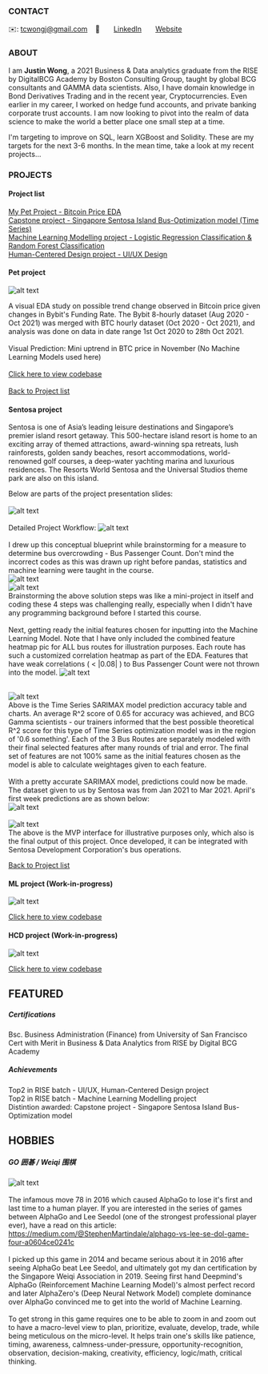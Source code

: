 <!-- CONTACT Section Starts -->
### CONTACT

<!-- Add your details -->
✉️: tcwongj@gmail.com 
&nbsp;&nbsp; 📲 
&nbsp;&nbsp;&nbsp;&nbsp;&nbsp; [LinkedIn](https://www.linkedin.com/in/justin-wong-95335443/) 
&nbsp;&nbsp;&nbsp;&nbsp;&nbsp; [Website](https://www.linkedin.com/in/justin-wong-95335443/)
<!-- CONTACT Section Ends -->

<!-- ABOUT Section Starts -->
### ABOUT
<!-- Add link to your picture -->




<!-- Add your details -->

I am __Justin Wong__, a 2021 Business & Data analytics graduate from the RISE by DigitalBCG Academy by Boston Consulting Group, taught by global BCG consultants and GAMMA data scientists. Also, I have domain knowledge in Bond Derivatives Trading and in the recent year, Cryptocurrencies. Even earlier in my career, I worked on hedge fund accounts, and private banking corporate trust accounts. I am now looking to pivot into the realm of data science to make the world a better place one small step at a time.

I'm targeting to improve on SQL, learn XGBoost and Solidity. These are my targets for the next 3-6 months.
In the mean time, take a look at my recent projects...

<!-- Add link to the sections -->
<!-- [Experience](#experience) <br> -->
<!-- [Education](#education) <br> -->
<!-- [Link to my Projects](#projects) <br> -->
<!-- [Featured](#featured) <br> -->
<!-- [Hobbies](#hobbies) <br> -->

<!-- ABOUT Section Ends -->

<!-- EXPERIENCE Section Starts 
### EXPERIENCE -->
<!-- Add your details 
##### BOSTON CONSULTING GROUP
DATA ANALYST<br>
June-2019 to Present: 1 year 10 Months

ROLE: Data Scientist/ Machine Learning Engineer/ AI Consultant
UNIT: BCG GAMMA

Working on various analytics based cases that facilitates clients for next-generation AI strategy. Involved in asset building while applying scientific algorithms on a huge amount of text, time-series data, images and other forms of unstructured data.

##### ALL RISE -->

<!-- EXPERIENCE Section Ends -->

<!-- EDUCATION Section Starts -->
<!-- ### EDUCATION -->
<!-- Add your details -->
<!-- ##### LNCT Bhopal -->
<!-- Engineering Graduate 2010-14, First Division -->

<!-- EDUCATION Section Ends -->

<!-- PROJECTS Section Starts -->

### PROJECTS
<!-- Add your details -->
#### Project list

[My Pet Project - Bitcoin Price EDA](#Pet-project) <br>
[Capstone project - Singapore Sentosa Island Bus-Optimization model (Time Series)](#sentosa-project) <br>
[Machine Learning Modelling project - Logistic Regression Classification & Random Forest Classification](#ML-project) <br>
[Human-Centered Design project - UI/UX Design](#HCD-project) <br>

<!-- Add your details -->

#### Pet project
![alt text](https://github.com/jwtc123/jwtc123/blob/main/images/BTC_vs_Funding_Rate_analysis.jpg)

A visual EDA study on possible trend change observed in Bitcoin price given changes in Bybit's Funding Rate. The Bybit 8-hourly dataset (Aug 2020 - Oct 2021) was merged with BTC hourly dataset (Oct 2020 - Oct 2021), and analysis was done on data in date range 1st Oct 2020 to 28th Oct 2021. <br> 
<br>
Visual Prediction: Mini uptrend in BTC price in November (No Machine Learning Models used here) <br>
<br>
[Click here to view codebase](https://github.com/jwtc123/jwtc123/blob/main/BTC_vs_Bybit_fundingrate_Analysis.ipynb) <br>
<br>
[Back to Project list](#Project-list) <br>

#### Sentosa project
Sentosa is one of Asia’s leading leisure destinations and Singapore’s premier island resort getaway. This 500-hectare island resort is home to an exciting array of themed attractions, award-winning spa retreats, lush rainforests, golden sandy beaches, resort accommodations, world-renowned golf courses, a deep-water yachting marina and luxurious residences. The Resorts World Sentosa and the Universal Studios theme park are also on this island. <br>

Below are parts of the project presentation slides: <br>
<br>
![alt text](https://github.com/jwtc123/jwtc123/blob/main/images/Sentosa_problem_approach_solution.jpg) <br>
<br>
Detailed Project Workflow:
![alt text](https://github.com/jwtc123/jwtc123/blob/main/images/Sentosa_project_workflow.jpg) <br>
<br>
I drew up this conceptual blueprint while brainstorming for a measure to determine bus overcrowding - Bus Passenger Count. Don't mind the incorrect codes as this was drawn up right before pandas, statistics and machine learning were taught in the course. <br>
![alt text](https://github.com/jwtc123/jwtc123/blob/main/images/Sentosa_Bus_concept_blueprint.jpg) <br>
![alt text](https://github.com/jwtc123/jwtc123/blob/main/images/Sentosa_why_BPC.jpg) <br>
Brainstorming the above solution steps was like a mini-project in itself and coding these 4 steps was challenging really, especially when I didn't have any programming background before I started this course. <br>
<br>
Next, getting ready the initial features chosen for inputting into the Machine Learning Model. Note that I have only included the combined feature heatmap pic for ALL bus routes for illustration purposes. Each route has such a customized correlation heatmap as part of the EDA. Features that have weak correlations ( < |0.08| ) to Bus Passenger Count were not thrown into the model.
![alt text](https://github.com/jwtc123/jwtc123/blob/main/images/Sentosa_heatmap.jpg) <br>
<br>


![alt text](https://github.com/jwtc123/jwtc123/blob/main/images/Sentosa_ML_performance.jpg) <br>
Above is the Time Series SARIMAX model prediction accuracy table and charts. An average R^2 score of 0.65 for accuracy was achieved, and BCG Gamma scientists - our trainers informed that the best possible theoretical R^2 score for this type of Time Series optimization model was in the region of '0.6 something'. Each of the 3 Bus Routes are separately modeled with their final selected features after many rounds of trial and error. The final set of features are not 100% same as the initial features chosen as the model is able to calculate weightages given to each feature. <br>
<br>
With a pretty accurate SARIMAX model, predictions could now be made. The dataset given to us by Sentosa was from Jan 2021 to Mar 2021. April's first week predictions are as shown below: <br>
![alt text](https://github.com/jwtc123/jwtc123/blob/main/images/Sentosa_prediction.jpg) <br>
<br>
![alt text](https://github.com/jwtc123/jwtc123/blob/main/images/Sentosa_MVP.jpg) <br>
The above is the MVP interface for illustrative purposes only, which also is the final output of this project. Once developed, it can be integrated with Sentosa Development Corporation's bus operations.

<!-- [Click here to view codebase](https://github.com/krvishwesh54/DataScience_DeepLearning_MachineLearning/tree/master/Classification) -->
[Back to Project list](#Project-list) <br>

#### ML project (Work-in-progress)
![alt text]()



[Click here to view codebase]()

#### HCD project (Work-in-progress)
![alt text]()



[Click here to view codebase]()

<!-- PROJECTS Section Ends -->

<!-- FEATURED Section Starts -->
## FEATURED
<!-- Add your details -->
##### Certifications
Bsc. Business Administration (Finance) from University of San Francisco <br>
Cert with Merit in Business & Data Analytics from RISE by Digital BCG Academy <br>

##### Achievements
Top2 in RISE batch - UI/UX, Human-Centered Design project <br>
Top2 in RISE batch - Machine Learning Modelling project <br>
Distintion awarded: Capstone project - Singapore Sentosa Island Bus-Optimization model <br>
<!-- FEATURED Section Ends -->

## HOBBIES
<!-- Add your details -->
##### GO 囲碁 / Weiqi 围棋
![alt text](https://github.com/jwtc123/jwtc123/blob/main/images/hobbies_move78.jpg) <br>
<br>
The infamous move 78 in 2016 which caused AlphaGo to lose it's first and last time to a human player. If you are interested in the series of games between AlphaGo and Lee Seedol (one of the strongest professional player ever), have a read on this article: https://medium.com/@StephenMartindale/alphago-vs-lee-se-dol-game-four-a0604ce0241c <br>
<br>
I picked up this game in 2014 and became serious about it in 2016 after seeing AlphaGo beat Lee Seedol, and ultimately got my dan certification by the Singapore Weiqi Association in 2019. Seeing first hand Deepmind's AlphaGo (Reinforcement Machine Learning Model)'s almost perfect record and later AlphaZero's (Deep Neural Network Model) complete dominance over AlphaGo convinced me to get into the world of Machine Learning. <br>
<br>
To get strong in this game requires one to be able to zoom in and zoom out to have a macro-level view to plan, prioritize, evaluate, develop, trade, while being meticulous on the micro-level. It helps train one's skills like patience, timing, awareness, calmness-under-pressure, opportunity-recognition, observation, decision-making, creativity, efficiency, logic/math, critical thinking. <br>

<!-- HOBBIES Section Ends -->
